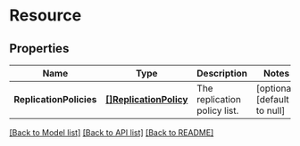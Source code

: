 # Resource

## Properties
Name | Type | Description | Notes
------------ | ------------- | ------------- | -------------
**ReplicationPolicies** | [**[]ReplicationPolicy**](ReplicationPolicy.md) | The replication policy list. | [optional] [default to null]

[[Back to Model list]](../README.md#documentation-for-models) [[Back to API list]](../README.md#documentation-for-api-endpoints) [[Back to README]](../README.md)


